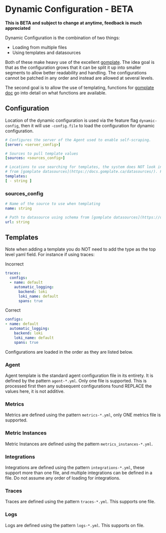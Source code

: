 # Dynamic Configuration - BETA

**This is BETA and subject to change at anytime, feedback is much appreciated**

Dynamic Configuration is the combination of two things:

* Loading from multiple files
* Using templates and datasources

Both of these make heavy use of the excellent [gomplate](https://github.com/hairyhenderson/gomplate). The idea goal is
that as the configuration grows that it can be split it up into smaller segments to allow better readability and handling.
The configurations cannot be patched in any order and instead are allowed at several levels. 

The second goal is to allow the use of templating, functions for [gomplate doc](https://docs.gomplate.ca/) go into detail
on what functions are available.

## Configuration

Location of the dynamic configuration is used via the feature flag `dynamic-config`, then it will use `-config.file` to
load the configuration for dynamic configuration.

```yaml
# Configures the server of the Agent used to enable self-scraping.
[server: <server_config>]

# Sources to pull template values 
[sources: <sources_config>]

# Locations to use searching for templates, the system does NOT look into subdirectories. Follows gomplate schema
# from [gomplate datasources](https://docs.gomplate.ca/datasources/). File and S3/GCP templates are currently supported
templates: 
[ - string ]

``` 

### sources_config
```yaml
# Name of the source to use when templating
name: string

# Path to datasource using schema from [gomplate datasources](https://docs.gomplate.ca/datasources/) 
url: string

```

## Templates

Note when adding a template you do NOT need to add the type as the top level yaml field. For instance if using traces:

Incorrect

```yaml
traces:
  configs:
  - name: default
    automatic_logging:
      backend: loki
      loki_name: default
      spans: true
```

Correct

```yaml
configs:
- name: default
  automatic_logging:
    backend: loki
    loki_name: default
    spans: true
```

Configurations are loaded in the order as they are listed below.

### Agent

Agent template is the standard agent configuration file in its entirety. It is defined by the pattern `agent-*.yml`. Only
one file is supported. This is processed first then any subsequent configurations found REPLACE the values here, it is 
not additive. 

### Metrics

Metrics are defined using the pattern `metrics-*.yml`, only ONE metrics file is supported.

### Metric Instances

Metric Instances are defined using the pattern `metrics_instances-*.yml`.


### Integrations 

Integrations are defined using the pattern `integrations-*.yml`, these support more than one file, and multiple 
integrations can be defined in a file. Do not assume any order of loading for integrations.

### Traces

Traces are defined using the pattern `traces-*.yml`. This supports one file.

### Logs

Logs are defined using the pattern `logs-*.yml`. This supports on file.